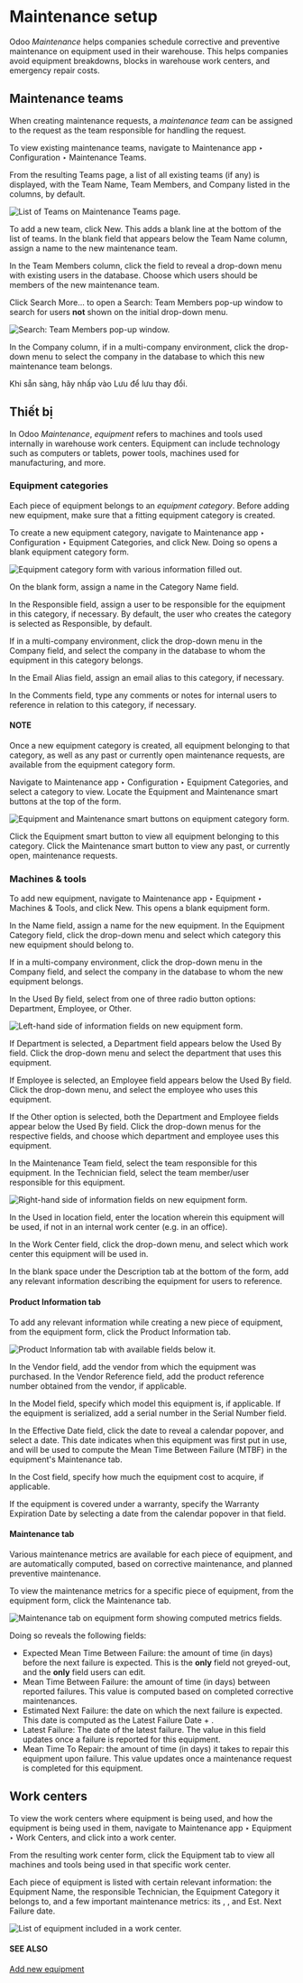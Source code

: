 # Maintenance setup

Odoo *Maintenance* helps companies schedule corrective and preventive maintenance on equipment used
in their warehouse. This helps companies avoid equipment breakdowns, blocks in warehouse work
centers, and emergency repair costs.

## Maintenance teams

When creating maintenance requests, a *maintenance team* can be assigned to the request as the team
responsible for handling the request.

To view existing maintenance teams, navigate to Maintenance app ‣ Configuration
‣ Maintenance Teams.

From the resulting Teams page, a list of all existing teams (if any) is displayed, with
the Team Name, Team Members, and Company listed in the columns,
by default.

![List of Teams on Maintenance Teams page.](maintenance_setup/maintenance-setup-teams-list.png)

To add a new team, click New. This adds a blank line at the bottom of the list of teams.
In the blank field that appears below the Team Name column, assign a name to the new
maintenance team.

In the Team Members column, click the field to reveal a drop-down menu with existing
users in the database. Choose which users should be members of the new maintenance team.

Click Search More... to open a Search: Team Members pop-up window to search
for users **not** shown on the initial drop-down menu.

![Search: Team Members pop-up window.](maintenance_setup/maintenance-setup-search-team-members.png)

In the Company column, if in a multi-company environment, click the drop-down menu to
select the company in the database to which this new maintenance team belongs.

Khi sẵn sàng, hãy nhấp vào Lưu để lưu thay đổi.

## Thiết bị

In Odoo *Maintenance*, *equipment* refers to machines and tools used internally in warehouse work
centers. Equipment can include technology such as computers or tablets, power tools, machines used
for manufacturing, and more.

### Equipment categories

Each piece of equipment belongs to an *equipment category*. Before adding new equipment, make sure
that a fitting equipment category is created.

To create a new equipment category, navigate to Maintenance app ‣ Configuration
‣ Equipment Categories, and click New. Doing so opens a blank equipment category
form.

![Equipment category form with various information filled out.](maintenance_setup/maintenance-setup-category-form.png)

On the blank form, assign a name in the Category Name field.

In the Responsible field, assign a user to be responsible for the equipment in this
category, if necessary. By default, the user who creates the category is selected as
Responsible, by default.

If in a multi-company environment, click the drop-down menu in the Company field, and
select the company in the database to whom the equipment in this category belongs.

In the Email Alias field, assign an email alias to this category, if necessary.

In the Comments field, type any comments or notes for internal users to reference in
relation to this category, if necessary.

#### NOTE
Once a new equipment category is created, all equipment belonging to that category, as well as
any past or currently open maintenance requests, are available from the equipment category form.

Navigate to Maintenance app ‣ Configuration ‣ Equipment Categories, and
select a category to view. Locate the Equipment and Maintenance smart
buttons at the top of the form.

![Equipment and Maintenance smart buttons on equipment category form.](maintenance_setup/maintenance-setup-smart-buttons.png)

Click the Equipment smart button to view all equipment belonging to this category.
Click the Maintenance smart button to view any past, or currently open, maintenance
requests.

### Machines & tools

To add new equipment, navigate to Maintenance app ‣ Equipment ‣ Machines &
Tools, and click New. This opens a blank equipment form.

In the Name field, assign a name for the new equipment. In the Equipment
Category field, click the drop-down menu and select which category this new equipment should belong
to.

If in a multi-company environment, click the drop-down menu in the Company field, and
select the company in the database to whom the new equipment belongs.

In the Used By field, select from one of three radio button options:
Department, Employee, or Other.

![Left-hand side of information fields on new equipment form.](maintenance_setup/maintenance-setup-new-equipment-left-side.png)

If Department is selected, a Department field appears below the
Used By field. Click the drop-down menu and select the department that uses this
equipment.

If Employee is selected, an Employee field appears below the Used
By field. Click the drop-down menu, and select the employee who uses this equipment.

If the Other option is selected, both the Department and
Employee fields appear below the Used By field. Click the drop-down menus
for the respective fields, and choose which department and employee uses this equipment.

In the Maintenance Team field, select the team responsible for this equipment. In the
Technician field, select the team member/user responsible for this equipment.

![Right-hand side of information fields on new equipment form.](maintenance_setup/maintenance-setup-new-equipment-right-side.png)

In the Used in location field, enter the location wherein this equipment will be used,
if not in an internal work center (e.g. in an office).

In the Work Center field, click the drop-down menu, and select which work center this
equipment will be used in.

In the blank space under the Description tab at the bottom of the form, add any relevant
information describing the equipment for users to reference.

#### Product Information tab

To add any relevant information while creating a new piece of equipment, from the equipment form,
click the Product Information tab.

![Product Information tab with available fields below it.](maintenance_setup/maintenance-setup-product-information.png)

In the Vendor field, add the vendor from which the equipment was purchased. In the
Vendor Reference field, add the product reference number obtained from the vendor, if
applicable.

In the Model field, specify which model this equipment is, if applicable. If the
equipment is serialized, add a serial number in the Serial Number field.

In the Effective Date field, click the date to reveal a calendar popover, and select a
date. This date indicates when this equipment was first put in use, and will be used to compute the
Mean Time Between Failure (MTBF) in the equipment's Maintenance tab.

In the Cost field, specify how much the equipment cost to acquire, if applicable.

If the equipment is covered under a warranty, specify the Warranty Expiration Date by
selecting a date from the calendar popover in that field.

#### Maintenance tab

Various maintenance metrics are available for each piece of equipment, and are automatically
computed, based on corrective maintenance, and planned preventive maintenance.

To view the maintenance metrics for a specific piece of equipment, from the equipment form, click
the Maintenance tab.

![Maintenance tab on equipment form showing computed metrics fields.](maintenance_setup/maintenance-setup-metrics.png)

Doing so reveals the following fields:

- Expected Mean Time Between Failure: the amount of time (in days) before the next
  failure is expected. This is the **only** field not greyed-out, and the **only** field users can
  edit.
- Mean Time Between Failure: the amount of time (in days) between reported failures.
  This value is computed based on completed corrective maintenances.
- Estimated Next Failure: the date on which the next failure is expected. This date is
  computed as the Latest Failure Date + .
- Latest Failure: The date of the latest failure. The value in this field updates once a
  failure is reported for this equipment.
- Mean Time To Repair: the amount of time (in days) it takes to repair this equipment
  upon failure. This value updates once a maintenance request is completed for this equipment.

## Work centers

To view the work centers where equipment is being used, and how the equipment is being used in them,
navigate to Maintenance app ‣ Equipment ‣ Work Centers, and click into a work
center.

From the resulting work center form, click the Equipment tab to view all machines and
tools being used in that specific work center.

Each piece of equipment is listed with certain relevant information: the Equipment Name,
the responsible Technician, the Equipment Category it belongs to, and a few
important maintenance metrics: its , , and Est. Next Failure date.

![List of equipment included in a work center.](maintenance_setup/maintenance-setup-work-center.png)

#### SEE ALSO
[Add new equipment](add_new_equipment.md)
